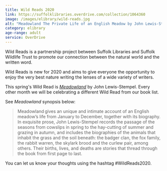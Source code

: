 ```yaml
---
title: Wild Reads 2020
link: https://suffolklibraries.overdrive.com/collection/1064360
image: /images/elibrary/wild-reads.jpg
alt: "Meadowland The Private Life of an English Meadow by John Lewis-Stempel"
category: elibrary
age-range: adult
service: OverDrive
---
```


Wild Reads is a partnership project between Suffolk Libraries and Suffolk Wildlife Trust to promote our connection between the natural world and the written word.

Wild Reads is new for 2020 and aims to give everyone the opportunity to enjoy the very best nature writing the lenses of a wide variety of writers.

This spring's Wild Read is [<cite>Meadowland</cite>](https://suffolklibraries.overdrive.com/media/1350540?cid=1073992) by John Lewis-Stempel. Every other month we will be celebrating a different Wild Read from our book list.

See <cite>Meadowland</cite> synopsis below:

> Meadowland gives an unique and intimate account of an English meadow’s life from January to December, together with its biography. In exquisite prose, John Lewis-Stempel records the passage of the seasons from cowslips in spring to the hay-cutting of summer and grazing in autumn, and includes the biographies of the animals that inhabit the grass and the soil beneath: the badger clan, the fox family, the rabbit warren, the skylark brood and the curlew pair, among others. Their births, lives, and deaths are stories that thread through the book from first page to last.

You can let us know your thoughts using the hashtag #WildReads2020.
